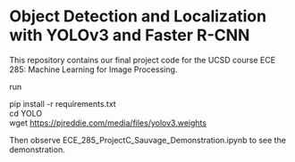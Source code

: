 # Object Detection and Localization with YOLOv3 and Faster R-CNN

This repository contains our final project code for the UCSD course ECE 285: Machine Learning for Image Processing.

run

pip install -r requirements.txt  
cd YOLO  
wget https://pjreddie.com/media/files/yolov3.weights  

Then observe ECE_285_ProjectC_Sauvage_Demonstration.ipynb to see the demonstration.

